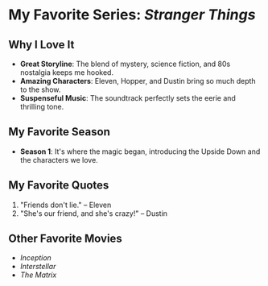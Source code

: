 # My Favorite Series: *Stranger Things*

## Why I Love It
- **Great Storyline**: The blend of mystery, science fiction, and 80s nostalgia keeps me hooked.
- **Amazing Characters**: Eleven, Hopper, and Dustin bring so much depth to the show.
- **Suspenseful Music**: The soundtrack perfectly sets the eerie and thrilling tone.

## My Favorite Season
- **Season 1**: It's where the magic began, introducing the Upside Down and the characters we love.

## My Favorite Quotes
1. "Friends don't lie." – Eleven  
2. "She's our friend, and she's crazy!" – Dustin  

## Other Favorite Movies
- *Inception*
- *Interstellar*
- *The Matrix*
